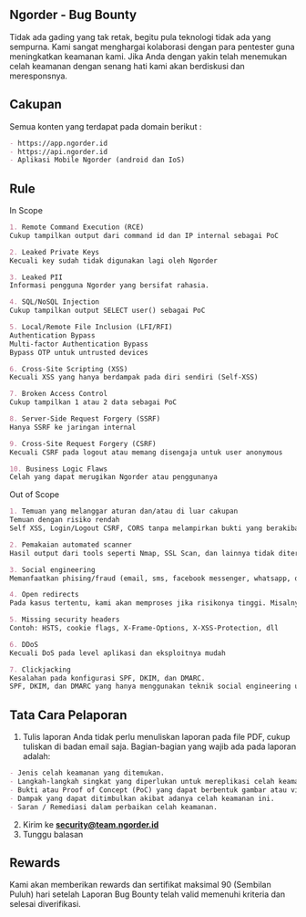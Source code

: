 ## Ngorder - Bug Bounty

Tidak ada gading yang tak retak, begitu pula teknologi tidak ada yang sempurna. Kami sangat menghargai kolaborasi dengan para pentester guna meningkatkan keamanan kami. Jika Anda dengan yakin telah menemukan celah keamanan dengan senang hati kami akan berdiskusi dan meresponsnya.

## Cakupan

Semua konten yang terdapat pada domain berikut :

```markdown
- https://app.ngorder.id 
- https://api.ngorder.id
- Aplikasi Mobile Ngorder (android dan IoS)
```

## Rule 
In Scope
```markdown
1. Remote Command Execution (RCE)
Cukup tampilkan output dari command id dan IP internal sebagai PoC

2. Leaked Private Keys
Kecuali key sudah tidak digunakan lagi oleh Ngorder

3. Leaked PII
Informasi pengguna Ngorder yang bersifat rahasia.

4. SQL/NoSQL Injection
Cukup tampilkan output SELECT user() sebagai PoC

5. Local/Remote File Inclusion (LFI/RFI)
Authentication Bypass
Multi-factor Authentication Bypass
Bypass OTP untuk untrusted devices

6. Cross-Site Scripting (XSS)
Kecuali XSS yang hanya berdampak pada diri sendiri (Self-XSS)

7. Broken Access Control
Cukup tampilkan 1 atau 2 data sebagai PoC

8. Server-Side Request Forgery (SSRF)
Hanya SSRF ke jaringan internal

9. Cross-Site Request Forgery (CSRF)
Kecuali CSRF pada logout atau memang disengaja untuk user anonymous

10. Business Logic Flaws
Celah yang dapat merugikan Ngorder atau penggunanya
```
Out of Scope
```markdown
1. Temuan yang melanggar aturan dan/atau di luar cakupan
Temuan dengan risiko rendah
Self XSS, Login/Logout CSRF, CORS tanpa melampirkan bukti yang berakibat kepada pengguna lain

2. Pemakaian automated scanner
Hasil output dari tools seperti Nmap, SSL Scan, dan lainnya tidak diterima

3. Social engineering
Memanfaatkan phising/fraud (email, sms, facebook messenger, whatsapp, dan lainnya)

4. Open redirects
Pada kasus tertentu, kami akan memproses jika risikonya tinggi. Misalnya mampu melakukan pencurian token

5. Missing security headers
Contoh: HSTS, cookie flags, X-Frame-Options, X-XSS-Protection, dll

6. DDoS
Kecuali DoS pada level aplikasi dan eksploitnya mudah

7. Clickjacking
Kesalahan pada konfigurasi SPF, DKIM, dan DMARC.
SPF, DKIM, dan DMARC yang hanya menggunakan teknik social engineering untuk eksploitasinya
```

## Tata Cara Pelaporan

1. Tulis laporan 
Anda tidak perlu menuliskan laporan pada file PDF, cukup tuliskan di badan email saja. Bagian-bagian yang wajib ada pada laporan adalah:
```markdown
- Jenis celah keamanan yang ditemukan.
- Langkah-langkah singkat yang diperlukan untuk mereplikasi celah keamanan.
- Bukti atau Proof of Concept (PoC) yang dapat berbentuk gambar atau video. Jadikan sebagai lampiran email.
- Dampak yang dapat ditimbulkan akibat adanya celah keamanan ini.
- Saran / Remediasi dalam perbaikan celah keamanan.
```

2. Kirim ke **security@team.ngorder.id**
3. Tunggu balasan

## Rewards
Kami akan memberikan rewards dan sertifikat maksimal 90 (Sembilan Puluh) hari setelah Laporan Bug Bounty telah valid memenuhi kriteria dan selesai diverifikasi.
